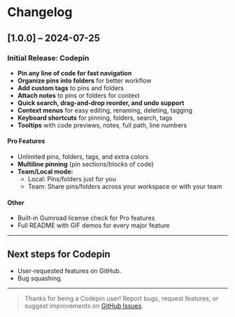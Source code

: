 # Changelog

## [1.0.0] – 2024-07-25

### Initial Release: Codepin

- **Pin any line of code for fast navigation**
- **Organize pins into folders** for better workflow
- **Add custom tags** to pins and folders
- **Attach notes** to pins or folders for context
- **Quick search, drag-and-drop reorder, and undo support**
- **Context menus** for easy editing, renaming, deleting, tagging
- **Keyboard shortcuts** for pinning, folders, search, tags
- **Tooltips** with code previews, notes, full path, line numbers

#### **Pro Features**
- Unlimited pins, folders, tags, and extra colors
- **Multiline pinning** (pin sections/blocks of code)
- **Team/Local mode:**  
  - Local: Pins/folders just for you  
  - Team: Share pins/folders across your workspace or with your team

#### **Other**
- Built-in Gumroad license check for Pro features
- Full README with GIF demos for every major feature

---

## **Next steps for Codepin**
- User-requested features on GitHub.
- Bug squashing.

---

> Thanks for being a Codepin user!
> Report bugs, request features, or suggest improvements on [GitHub Issues](https://github.com/echogridstudio/Codepin/issues).